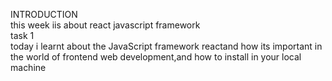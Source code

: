 INTRODUCTION
<br>
this week iis about react javascript framework
<br>
task 1
<br>
today i learnt about the JavaScript framework reactand how its important in the world of frontend web development,and how to install in your local machine 


